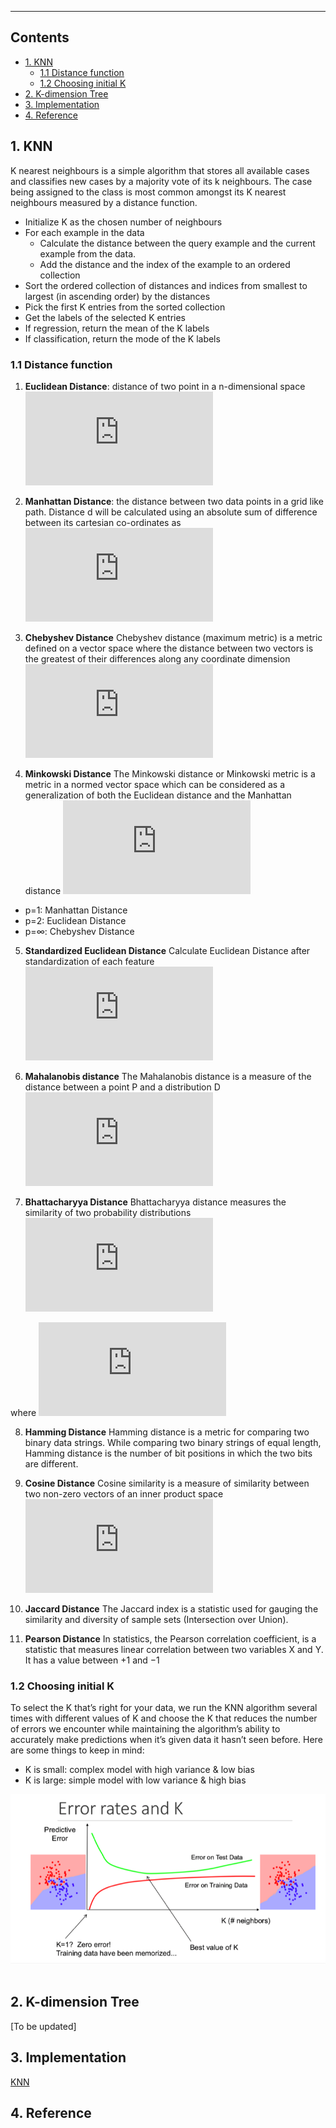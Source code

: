 

-----

## Contents
- [1. KNN](#1-KNN)
  - [1.1 Distance function](#11-Distance-function)
  - [1.2 Choosing initial K](#12-Choosing-initial-K)
- [2. K-dimension Tree](#2-K-dimension-Tree)
- [3. Implementation](#3-Implementation)
- [4. Reference](#4-Reference)

## 1. KNN
K nearest neighbours is a simple algorithm that stores all available cases and classifies new cases by a majority vote of its k neighbours. The case being assigned to the class is most common amongst its K nearest neighbours measured by a distance function.

- Initialize K as the chosen number of neighbours
- For each example in the data
   - Calculate the distance between the query example and the current example from the data.
   - Add the distance and the index of the example to an ordered collection
- Sort the ordered collection of distances and indices from smallest to largest (in ascending order) by the distances
- Pick the first K entries from the sorted collection
- Get the labels of the selected K entries
- If regression, return the mean of the K labels
- If classification, return the mode of the K labels

### 1.1 Distance function
1. **Euclidean Distance**: distance of two point in a n-dimensional space![equation](https://latex.codecogs.com/gif.latex?d%28x%2Cy%29%20%3D%20%5Csqrt%7B%5Csum_%7Bi%3D1%7D%5E%7Bn%7D%28x_%7Bi%7D%20-%20y_%7Bi%7D%29%5E2%7D)


2. **Manhattan Distance**: the distance between two data points in a grid like path. Distance d will be calculated using an absolute sum of difference between its cartesian co-ordinates as
![equation](https://latex.codecogs.com/gif.latex?d%20%3D%20%5Csum_%7Bi%3D1%7D%5E%7Bn%7D%7Cx_%7Bi%7D%20-%20y_%7Bi%7D%7C)


3. **Chebyshev Distance**
Chebyshev distance (maximum metric) is a metric defined on a vector space where the distance between two vectors is the greatest of their differences along any coordinate dimension
![equation](https://latex.codecogs.com/gif.latex?D_%7BChebyshev%7D%28p%2Cq%29%3Dmax_i%28%7Cp_i-q_i%7C%29)

4. **Minkowski Distance**
The Minkowski distance or Minkowski metric is a metric in a normed vector space which can be considered as a generalization of both the Euclidean distance and the Manhattan distance ![equation](https://latex.codecogs.com/gif.latex?d_%7B12%7D%3D%5Csqrt%5Bp%5D%7B%5Csum_%7Bk%3D1%7D%5E%7Bn%7D%7Cx_%7B1k%7D-x_%7B2k%7D%7C%5Ep%7D)

- p=1: Manhattan Distance
- p=2: Euclidean Distance
- p=∞: Chebyshev Distance

5. **Standardized Euclidean Distance**
Calculate Euclidean Distance after standardization of each feature ![equation](https://latex.codecogs.com/gif.latex?d_%7B12%7D%3D%5Csqrt%7B%5Csum_%7Bk%3D1%7D%5E%7Bn%7D%28%5Cfrac%7Bx_%7B1k%7D-x_%7B2k%7D%7D%7Bs_k%7D%29%5E2%7D)

6. **Mahalanobis distance**
The Mahalanobis distance is a measure of the distance between a point P and a distribution D ![equation](https://latex.codecogs.com/gif.latex?D%28X%29%3D%5Csqrt%7B%28X-u%29%5ETS%5E%7B-1%7D%28X_i-X_j%29%7D)

7. **Bhattacharyya Distance**
Bhattacharyya distance measures the similarity of two probability distributions ![equation](https://latex.codecogs.com/gif.latex?D_B%28p%2Cq%29%3D-ln%28BC%28p%2Cq%29%29)

where ![equation](https://latex.codecogs.com/gif.latex?BC%28p%2Cq%29%3D%5Csum_%7Bx%5Cin_%7B%7DX%7D%5Csqrt%7Bp%28x%29q%28x%29%7D)

8. **Hamming Distance**
Hamming distance is a metric for comparing two binary data strings. While comparing two binary strings of equal length, Hamming distance is the number of bit positions in which the two bits are different.

9. **Cosine Distance**
Cosine similarity is a measure of similarity between two non-zero vectors of an inner product space ![equation](https://latex.codecogs.com/gif.latex?cos%28%5Ctheta%20%29%20%3D%20%5Cfrac%7Ba*b%7D%7B%7Ca%7C%7Cb%7C%7D)

10. **Jaccard Distance**
The Jaccard index is a statistic used for gauging the similarity and diversity of sample sets (Intersection over Union).

11. **Pearson Distance**
In statistics, the Pearson correlation coefficient, is a statistic that measures linear correlation between two variables X and Y. It has a value between +1 and −1


### 1.2 Choosing initial K
To select the K that’s right for your data, we run the KNN algorithm several times with different values of K and choose the K that reduces the number of errors we encounter while maintaining the algorithm’s ability to accurately make predictions when it’s given data it hasn’t seen before.
Here are some things to keep in mind:
- K is small: complex model with high variance & low bias
- K is large: simple model with low variance & high bias

<img src="../images/knn_k.png" width="600"> &nbsp;


## 2. K-dimension Tree
[To be updated]

## 3. Implementation

[KNN]()

## 4. Reference
